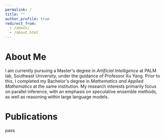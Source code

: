 ```yaml
---
permalink: /
title: ""
author_profile: true
redirect_from: 
  - /about/
  - /about.html
---
```


# About Me
I am currently pursuing a Master's degree in *Artificial Intelligence* at PALM lab, Southeast University, under the guidance of Professor Xu Yang. Prior to this, I completed my Bachelor's degree in *Mathematics and Applied Mathematics* at the same institution. My research interests primarily focus on parallel inference, with an emphasis on speculative ensemble methods, as well as reasoning within large language models.

# Publications
pass